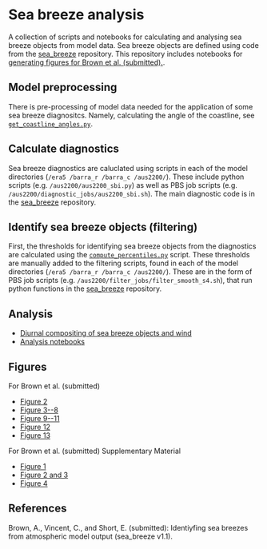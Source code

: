 # Sea breeze analysis

A collection of scripts and notebooks for calculating and analysing sea breeze objects from model data. Sea breeze objects are defined using code from the [sea_breeze](https://github.com/andrewbrown31/sea_breeze) repository. This repository includes notebooks for [generating figures for Brown et al. (submitted).](#figures). 

## Model preprocessing

There is pre-processing of model data needed for the application of some sea breeze diagnositcs. Namely, calculating the angle of the coastline, see [`get_coastline_angles.py`](get_coastline_angles.py).

## Calculate diagnostics

Sea breeze diagnostics are caluclated using scripts in each of the model directories (`/era5 /barra_r /barra_c /aus2200/`). These include python scripts (e.g. `/aus2200/aus2200_sbi.py`) as well as PBS job scripts (e.g. `/aus2200/diagnostic_jobs/aus2200_sbi.sh`). The main diagnostic code is in the [sea_breeze](https://github.com/andrewbrown31/sea_breeze) repository.

## Identify sea breeze objects (filtering)

First, the thresholds for identifying sea breeze objects from the diagnostics are calculated using the [`compute_percentiles.py`](compute_percentiles.py) script. These thresholds are manually added to the filtering scripts, found in each of the model directories (`/era5 /barra_r /barra_c /aus2200/`). These are in the form of PBS job scripts (e.g. `/aus2200/filter_jobs/filter_smooth_s4.sh`), that run python functions in the [sea_breeze](https://github.com/andrewbrown31/sea_breeze) repository.

## Analysis

* [Diurnal compositing of sea breeze objects and wind](diurnal_groupby.py)
* [Analysis notebooks](/analysis_notebooks/)

## Figures 

For Brown et al. (submitted)

* [Figure 2](/analysis_notebooks/coastline_notepad.ipynb)
* [Figure 3--8](/analysis_notebooks/case_studies.ipynb)
* [Figure 9--11](/analysis_notebooks/spatial_counts.ipynb)
* [Figure 12](/analysis_notebooks/surface_heating.ipynb)
* [Figure 13](/analysis_notebooks/diurnal_hovmoller_plots.ipynb)

For Brown et al. (submitted) Supplementary Material
* [Figure 1](/analysis_notebooks/coastline_notepad.ipynb)
* [Figure 2 and 3](/analysis_notebooks/obs_comparison.ipynb)
* [Figure 4](/analysis_notebooks/diurnal_hovmoller_plots.ipynb)

## References

Brown, A., Vincent, C., and Short, E. (submitted): Identiyfing sea breezes from atmospheric model output (sea_breeze v1.1).